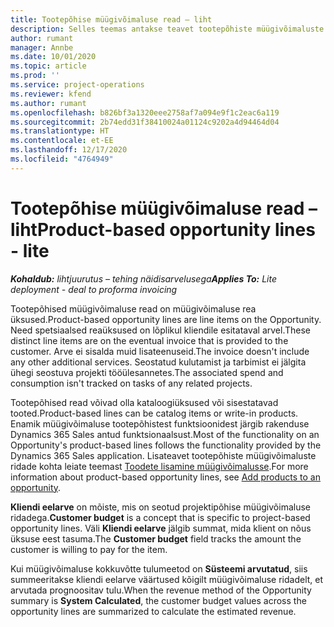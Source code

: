 ```yaml
---
title: Tootepõhise müügivõimaluse read – liht
description: Selles teemas antakse teavet tootepõhiste müügivõimaluste ridade kohta Project Operationsis.
author: rumant
manager: Annbe
ms.date: 10/01/2020
ms.topic: article
ms.prod: ''
ms.service: project-operations
ms.reviewer: kfend
ms.author: rumant
ms.openlocfilehash: b826bf3a1320eee2758af7a094e9f1c2eac6a119
ms.sourcegitcommit: 2b74edd31f38410024a01124c9202a4d94464d04
ms.translationtype: HT
ms.contentlocale: et-EE
ms.lasthandoff: 12/17/2020
ms.locfileid: "4764949"
---
```

# <a name="product-based-opportunity-lines---lite"></a><span data-ttu-id="8a895-103">Tootepõhise müügivõimaluse read – liht</span><span class="sxs-lookup"><span data-stu-id="8a895-103">Product-based opportunity lines - lite</span></span>

<span data-ttu-id="8a895-104">_**Kohaldub:** lihtjuurutus – tehing näidisarvelusega_</span><span class="sxs-lookup"><span data-stu-id="8a895-104">_**Applies To:** Lite deployment - deal to proforma invoicing_</span></span>

<span data-ttu-id="8a895-105">Tootepõhised müügivõimaluse read on müügivõimaluse rea üksused.</span><span class="sxs-lookup"><span data-stu-id="8a895-105">Product-based opportunity lines are line items on the Opportunity.</span></span> <span data-ttu-id="8a895-106">Need spetsiaalsed reaüksused on lõplikul kliendile esitataval arvel.</span><span class="sxs-lookup"><span data-stu-id="8a895-106">These distinct line items are on the eventual invoice that is provided to the customer.</span></span> <span data-ttu-id="8a895-107">Arve ei sisalda muid lisateenuseid.</span><span class="sxs-lookup"><span data-stu-id="8a895-107">The invoice doesn't include any other additional services.</span></span> <span data-ttu-id="8a895-108">Seostatud kulutamist ja tarbimist ei jälgita ühegi seostuva projekti tööülesannetes.</span><span class="sxs-lookup"><span data-stu-id="8a895-108">The associated spend and consumption isn't tracked on tasks of any related projects.</span></span>

<span data-ttu-id="8a895-109">Tootepõhised read võivad olla kataloogiüksused või sisestatavad tooted.</span><span class="sxs-lookup"><span data-stu-id="8a895-109">Product-based lines can be catalog items or write-in products.</span></span> <span data-ttu-id="8a895-110">Enamik müügivõimaluse tootepõhistest funktsioonidest järgib rakenduse Dynamics 365 Sales antud funktsionaalsust.</span><span class="sxs-lookup"><span data-stu-id="8a895-110">Most of the functionality on an Opportunity's product-based lines follows the functionality provided by the Dynamics 365 Sales application.</span></span> <span data-ttu-id="8a895-111">Lisateavet tootepõhiste müügivõimaluste ridade kohta leiate teemast [Toodete lisamine müügivõimalusse](https://docs.microsoft.com/dynamics365/sales-enterprise/add-products-opportunity).</span><span class="sxs-lookup"><span data-stu-id="8a895-111">For more information about product-based opportunity lines, see [Add products to an opportunity](https://docs.microsoft.com/dynamics365/sales-enterprise/add-products-opportunity).</span></span>

<span data-ttu-id="8a895-112">**Kliendi eelarve** on mõiste, mis on seotud projektipõhise müügivõimaluse ridadega.</span><span class="sxs-lookup"><span data-stu-id="8a895-112">**Customer budget** is a concept that is specific to project-based opportunity lines.</span></span> <span data-ttu-id="8a895-113">Väli **Kliendi eelarve** jälgib summat, mida klient on nõus üksuse eest tasuma.</span><span class="sxs-lookup"><span data-stu-id="8a895-113">The **Customer budget** field tracks the amount the customer is willing to pay for the item.</span></span>

<span data-ttu-id="8a895-114">Kui müügivõimaluse kokkuvõtte tulumeetod on **Süsteemi arvutatud**, siis summeeritakse kliendi eelarve väärtused kõigilt müügivõimaluse ridadelt, et arvutada prognoositav tulu.</span><span class="sxs-lookup"><span data-stu-id="8a895-114">When the revenue method of the Opportunity summary is **System Calculated**, the customer budget values across the opportunity lines are summarized to calculate the estimated revenue.</span></span> 

